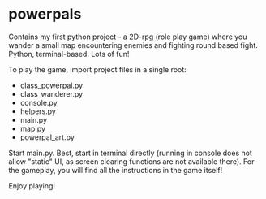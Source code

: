 # powerpals
Contains my first python project - a 2D-rpg (role play game) where you wander a small map encountering enemies and fighting round based fight. Python, terminal-based. Lots of fun!

To play the game, import project files in a single root:
- class_powerpal.py
- class_wanderer.py
- console.py
- helpers.py
- main.py
- map.py
- powerpal_art.py 

Start main.py. Best, start in terminal directly (running in console does not allow "static" UI, as screen clearing functions are not available there).
For the gameplay, you will find all the instructions in the game itself!

Enjoy playing!
